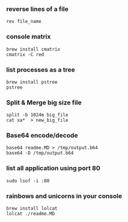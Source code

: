 ### reverse lines of a file
    rev file_name

### console matrix
    brew install cmatrix
    cmatrix -C red

### list processes as a tree
    brew install pstree
    pstree

### Split & Merge big size file
    split -b 1024m big_file
    cat xa*  > new_big_file

### Base64 encode/decode
    base64 readme.MD > /tmp/output.b64
    base64 -D /tmp/output.b64

### list all application using port 80
    sudo lsof -i :80

### rainbows and unicorns in your console
    brew install lolcat
    lolcat ./readme.MD
